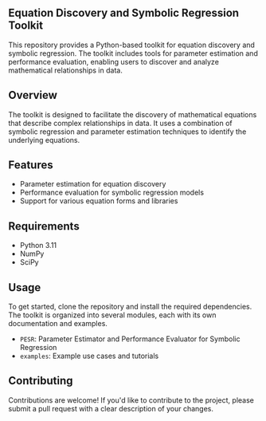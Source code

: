 **Equation Discovery and Symbolic Regression Toolkit**
--------------------------------------------------------

This repository provides a Python-based toolkit for equation discovery and symbolic regression. The toolkit includes tools for parameter estimation and performance evaluation, enabling users to discover and analyze mathematical relationships in data.

**Overview**
------------

The toolkit is designed to facilitate the discovery of mathematical equations that describe complex relationships in data. It uses a combination of symbolic regression and parameter estimation techniques to identify the underlying equations.

**Features**
------------

* Parameter estimation for equation discovery
* Performance evaluation for symbolic regression models
* Support for various equation forms and libraries

**Requirements**
---------------

* Python 3.11
* NumPy
* SciPy

**Usage**
---------

To get started, clone the repository and install the required dependencies. The toolkit is organized into several modules, each with its own documentation and examples.

* `PESR`: Parameter Estimator and Performance Evaluator for Symbolic Regression
* `examples`: Example use cases and tutorials

**Contributing**
------------

Contributions are welcome! If you'd like to contribute to the project, please submit a pull request with a clear description of your changes.
